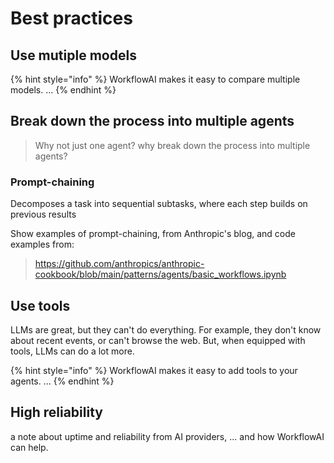 # Best practices

## Use mutiple models

{% hint style="info" %}
WorkflowAI makes it easy to compare multiple models.
...
{% endhint %}

## Break down the process into multiple agents
> Why not just one agent? why break down the process into multiple agents?

### Prompt-chaining

Decomposes a task into sequential subtasks, where each step builds on previous results

Show examples of prompt-chaining, from Anthropic's blog, and code examples from:
> https://github.com/anthropics/anthropic-cookbook/blob/main/patterns/agents/basic_workflows.ipynb

## Use tools

LLMs are great, but they can't do everything. For example, they don't know about recent events, or can't browse the web. But, when equipped with tools, LLMs can do a lot more.

{% hint style="info" %}
WorkflowAI makes it easy to add tools to your agents.
...
{% endhint %}

## High reliability

a note about uptime and reliability from AI providers, ... and how WorkflowAI can help.

